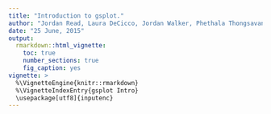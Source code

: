 ```yaml
---
title: "Introduction to gsplot."
author: "Jordan Read, Laura DeCicco, Jordan Walker, Phethala Thongsavanh"
date: "25 June, 2015"
output: 
  rmarkdown::html_vignette:
    toc: true
    number_sections: true
    fig_caption: yes
vignette: >
  %\VignetteEngine{knitr::rmarkdown}
  %\VignetteIndexEntry{gsplot Intro}
  \usepackage[utf8]{inputenc}
---
```




